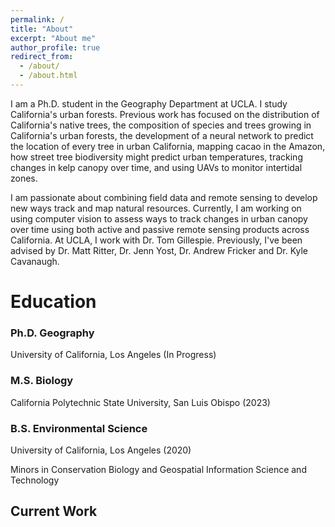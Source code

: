 ```yaml
---
permalink: /
title: "About"
excerpt: "About me"
author_profile: true
redirect_from: 
  - /about/
  - /about.html
---
```


I am a Ph.D. student in the Geography Department at UCLA. I study California's urban forests. Previous work has focused on the distribution of California's native trees, the composition of species and trees growing in California's urban forests, the development of a neural network to predict the location of every tree in urban California, mapping cacao in the Amazon, how street tree biodiversity might predict urban temperatures, tracking changes in kelp canopy over time, and using UAVs to monitor intertidal zones.

I am passionate about combining field data and remote sensing to develop new ways track and map natural resources. Currently, I am working on using computer vision to assess ways to track changes in urban canopy over time using both active and passive remote sensing products across California. At UCLA, I work with Dr. Tom Gillespie. Previously, I've been advised by Dr. Matt Ritter, Dr. Jenn Yost, Dr. Andrew Fricker and Dr. Kyle Cavanaugh.

# Education

### Ph.D. Geography
University of California, Los Angeles (In Progress)

### M.S. Biology
California Polytechnic State University, San Luis Obispo (2023)

### B.S. Environmental Science
University of California, Los Angeles (2020)

Minors in Conservation Biology and Geospatial Information Science and Technology

## Current Work


